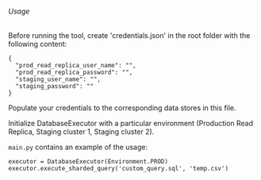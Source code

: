 ###### Usage

Before running the tool, create 'credentials.json' in the root folder with the following content:

```
{
  "prod_read_replica_user_name": "",
  "prod_read_replica_password": "",
  "staging_user_name": "",
  "staging_password": ""
}
```

Populate your credentials to the corresponding data stores in this file.

Initialize DatabaseExecutor with a particular environment (Production Read Replica, Staging cluster 1, Staging cluster 2).

`main.py` contains an example of the usage:

```
executor = DatabaseExecutor(Environment.PROD)
executor.execute_sharded_query('custom_query.sql', 'temp.csv')
```